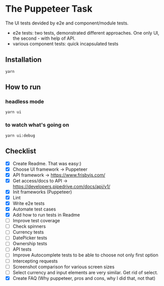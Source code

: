 # The Puppeteer Task

The UI tests devided by e2e and component/module tests.
- e2e tests: two tests, demonstrated different approaches. One only UI, the second - with help of API.
- various component tests: quick incapsulated tests

## Installation
```
yarn
```

## How to run

### headless mode
```
yarn ui
```

### to watch what's going on
```
yarn ui:debug
```

## Checklist
- [x] Create Readme. That was easy:)
- [x] Choose UI framework -> Puppeteer
- [x] API framework -> https://www.frisbyjs.com/
- [x] Get access/docs to API -> https://developers.pipedrive.com/docs/api/v1/
- [x] Init frameworks (Puppeteer)
- [x] Lint
- [x] Write e2e tests
- [x] Automate test cases
- [x] Add how to run tests in Readme
- [ ] Improve test coverage
- [ ] Check spinners
- [ ] Currency tests
- [ ] DatePicker tests
- [ ] Ownership tests
- [ ] API tests
- [ ] Improve Autocomplete tests to be able to choose not only first option
- [ ] Intercepting requests
- [ ] Screenshot comparison for various screen sizes
- [ ] Select currency and input elements are very similar. Get rid of select.
- [x] Create FAQ (Why puppeteer, pros and cons, why I did that, not that)